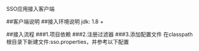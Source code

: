 SSO应用接入客户端

##客户端说明
##接入环境说明
    jdk: 1.8 +
    
    
##接入流程
###1.项目依赖
###2.注册过滤器
###3.添加配置文件
在classpath根目录下新建文件:sso.properties，并参考以下配置
    
     


###